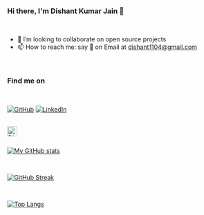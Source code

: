 <p align = "center">
 
 
### Hi there, I'm Dishant Kumar Jain 👋


<br>


- 👯 I’m looking to collaborate on open source projects
- 📫 How to reach me: say 👋 on Email at dishant1104@gmail.com

<br> 

### Find me on
<br> 

<a href="https://github.com/Dishant145" target="_blank"><img alt="GitHub" src="https://img.shields.io/badge/-Dishant145-181717?style=flat-square&logo=GitHub&logoColor=white"></a>
 <a href="https://www.linkedin.com/in/dishant-kumar-jain-7206711ba" target="_blank"><img alt="LinkedIn" src="https://img.shields.io/badge/-LinkedIn-0077B5?style=flat-square&logo=Linkedin&logoColor=white"></a>
<br><br>

<img align="left" height="23px" src="https://komarev.com/ghpvc/?username=Dishant145&label=Visitors&color=0E75B6&style=plastic" alt="Dishant145" />

<br><br>

[![My GitHub stats](https://github-readme-stats.vercel.app/api?username=Dishant145&theme=gotham)](https://github.com/Dishant145)

<br>

[![GitHub Streak](https://github-readme-streak-stats.herokuapp.com/?user=Dishant145&theme=dark)](https://github.com/Dishant145)


<br>

[![Top Langs](https://github-readme-stats.vercel.app/api/top-langs/?username=Dishant145&theme=dark)](https://github.com/Dishant145)

<br>

</p>
